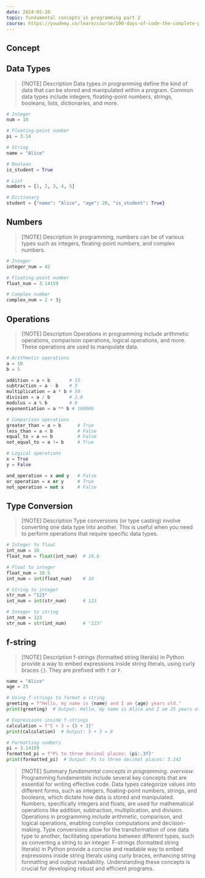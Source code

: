 ```yaml
---
date: 2024-05-28
topic: fundamental concepts in programming part 2
course: https://youdemy.co/learn/course/100-days-of-code-the-complete-python-pro-bootcamp-free-download-course#/course/4517/lesson/4519
---
```

## Concept

## Data Types

> [!NOTE] Description
>  Data types in programming define the kind of data that can be stored and manipulated within a program. Common data types include integers, floating-point numbers, strings, booleans, lists, dictionaries, and more.

```python
# Integer
num = 10

# Floating-point number
pi = 3.14

# String
name = "Alice"

# Boolean
is_student = True

# List
numbers = [1, 2, 3, 4, 5]

# Dictionary
student = {"name": "Alice", "age": 20, "is_student": True}

```

## Numbers

> [!NOTE] Description
>  In programming, numbers can be of various types such as integers, floating-point numbers, and complex numbers.

```python
# Integer
integer_num = 42

# Floating-point number
float_num = 3.14159

# Complex number
complex_num = 2 + 3j

```

## Operations

> [!NOTE] Description
>  Operations in programming include arithmetic operations, comparison operations, logical operations, and more. These operations are used to manipulate data.

```python
# Arithmetic operations
a = 10
b = 5

addition = a + b       # 15
subtraction = a - b    # 5
multiplication = a * b # 50
division = a / b       # 2.0
modulus = a % b        # 0
exponentiation = a ** b # 100000

# Comparison operations
greater_than = a > b      # True
less_than = a < b         # False
equal_to = a == b         # False
not_equal_to = a != b     # True

# Logical operations
x = True
y = False

and_operation = x and y   # False
or_operation = x or y     # True
not_operation = not x     # False

```

## Type Conversion

> [!NOTE] Description
>  Type conversions (or type casting) involve converting one data type into another. This is useful when you need to perform operations that require specific data types.

```python
# Integer to float
int_num = 10
float_num = float(int_num)  # 10.0

# Float to integer
float_num = 10.5
int_num = int(float_num)    # 10

# String to integer
str_num = "123"
int_num = int(str_num)      # 123

# Integer to string
int_num = 123
str_num = str(int_num)      # "123"

```

## f-string

> [!NOTE] Description
>  f-strings (formatted string literals) in Python provide a way to embed expressions inside string literals, using curly braces `{}`. They are prefixed with `f` or `F`.

```python
name = "Alice"
age = 25

# Using f-strings to format a string
greeting = f"Hello, my name is {name} and I am {age} years old."
print(greeting)  # Output: Hello, my name is Alice and I am 25 years old.

# Expressions inside f-strings
calculation = f"5 + 3 = {5 + 3}"
print(calculation)  # Output: 5 + 3 = 8

# Formatting numbers
pi = 3.14159
formatted_pi = f"Pi to three decimal places: {pi:.3f}"
print(formatted_pi)  # Output: Pi to three decimal places: 3.142
```



> [!NOTE] Summary
> *fundamental concepts in programming. overview:* 
> Programming fundamentals include several key concepts that are essential for writing effective code. Data types categorize values into different forms, such as integers, floating-point numbers, strings, and booleans, which dictate how data is stored and manipulated. Numbers, specifically integers and floats, are used for mathematical operations like addition, subtraction, multiplication, and division. Operations in programming include arithmetic, comparison, and logical operations, enabling complex computations and decision-making. Type conversions allow for the transformation of one data type to another, facilitating operations between different types, such as converting a string to an integer. F-strings (formatted string literals) in Python provide a concise and readable way to embed expressions inside string literals using curly braces, enhancing string formatting and output readability. Understanding these concepts is crucial for developing robust and efficient programs.
